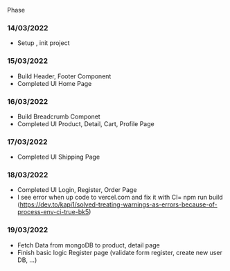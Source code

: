 Phase

### 14/03/2022

- Setup , init project

### 15/03/2022

- Build Header, Footer Component
- Completed UI Home Page

### 16/03/2022

- Build Breadcrumb Componet
- Completed UI Product, Detail, Cart, Profile Page

### 17/03/2022

- Completed UI Shipping Page

### 18/03/2022

- Completed UI Login, Register, Order Page
- I see error when up code to vercel.com and fix it with CI= npm run build (https://dev.to/kapi1/solved-treating-warnings-as-errors-because-of-process-env-ci-true-bk5)

### 19/03/2022

- Fetch Data from mongoDB to product, detail page
- Finish basic logic Register page (validate form register, create new user DB, ...)
